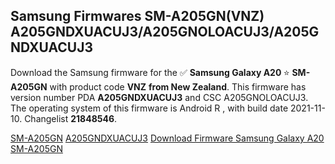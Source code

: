 <h2>Samsung Firmwares SM-A205GN(VNZ) A205GNDXUACUJ3/A205GNOLOACUJ3/A205GNDXUACUJ3</h2>
Download the Samsung firmware for the ✅ <strong>Samsung Galaxy A20 </strong> ⭐ <strong>SM-A205GN</strong> with product code <strong>VNZ</strong> <strong> from New Zealand</strong>. This firmware has version number PDA <strong>A205GNDXUACUJ3</strong> and CSC A205GNOLOACUJ3. The operating system of this firmware is Android R , with build date 2021-11-10. Changelist <strong>21848546</strong>.


[SM-A205GN](https://samfirm.shop/samsung/model/SM-A205GN)
[A205GNDXUACUJ3](https://samfirm.shop/samsung/pda/A205GNDXUACUJ3)
[Download Firmware Samsung Galaxy A20 SM-A205GN](https://samfirm.shop/samsung/firmware/473874)
